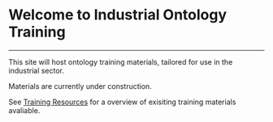 # Welcome to Industrial Ontology Training   

---
This site will host ontology training materials, tailored for use in the industrial sector.

Materials are currently under construction.

See [Training Resources](existing_training.md) for a overview of exisiting training materials avaliable. 
